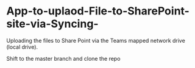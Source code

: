 # App-to-uplaod-File-to-SharePoint-site-via-Syncing-
Uploading the files to Share Point via the Teams mapped network drive (local drive).

Shift to the master branch and clone the repo

